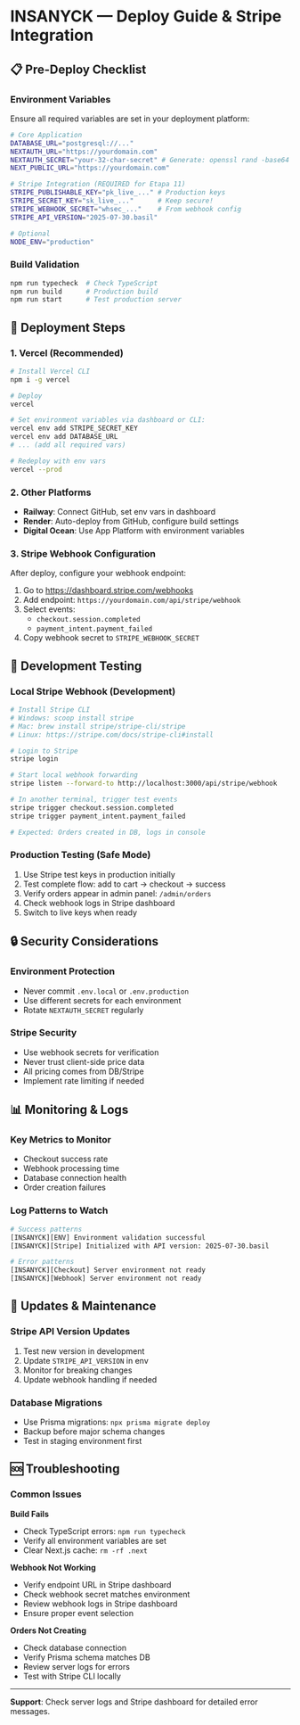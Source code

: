 # INSANYCK — Deploy Guide & Stripe Integration

## 📋 Pre-Deploy Checklist

### Environment Variables
Ensure all required variables are set in your deployment platform:

```bash
# Core Application
DATABASE_URL="postgresql://..." 
NEXTAUTH_URL="https://yourdomain.com"
NEXTAUTH_SECRET="your-32-char-secret" # Generate: openssl rand -base64 32
NEXT_PUBLIC_URL="https://yourdomain.com"

# Stripe Integration (REQUIRED for Etapa 11)
STRIPE_PUBLISHABLE_KEY="pk_live_..." # Production keys
STRIPE_SECRET_KEY="sk_live_..."      # Keep secure!
STRIPE_WEBHOOK_SECRET="whsec_..."    # From webhook config
STRIPE_API_VERSION="2025-07-30.basil"

# Optional
NODE_ENV="production"
```

### Build Validation
```bash
npm run typecheck  # Check TypeScript
npm run build      # Production build
npm run start      # Test production server
```

## 🚀 Deployment Steps

### 1. Vercel (Recommended)
```bash
# Install Vercel CLI
npm i -g vercel

# Deploy
vercel

# Set environment variables via dashboard or CLI:
vercel env add STRIPE_SECRET_KEY
vercel env add DATABASE_URL
# ... (add all required vars)

# Redeploy with env vars
vercel --prod
```

### 2. Other Platforms
- **Railway**: Connect GitHub, set env vars in dashboard
- **Render**: Auto-deploy from GitHub, configure build settings
- **Digital Ocean**: Use App Platform with environment variables

### 3. Stripe Webhook Configuration
After deploy, configure your webhook endpoint:

1. Go to https://dashboard.stripe.com/webhooks
2. Add endpoint: `https://yourdomain.com/api/stripe/webhook`
3. Select events:
   - `checkout.session.completed`
   - `payment_intent.payment_failed`
4. Copy webhook secret to `STRIPE_WEBHOOK_SECRET`

## 🧪 Development Testing

### Local Stripe Webhook (Development)
```bash
# Install Stripe CLI
# Windows: scoop install stripe
# Mac: brew install stripe/stripe-cli/stripe
# Linux: https://stripe.com/docs/stripe-cli#install

# Login to Stripe
stripe login

# Start local webhook forwarding
stripe listen --forward-to http://localhost:3000/api/stripe/webhook

# In another terminal, trigger test events
stripe trigger checkout.session.completed
stripe trigger payment_intent.payment_failed

# Expected: Orders created in DB, logs in console
```

### Production Testing (Safe Mode)
1. Use Stripe test keys in production initially
2. Test complete flow: add to cart → checkout → success
3. Verify orders appear in admin panel: `/admin/orders`
4. Check webhook logs in Stripe dashboard
5. Switch to live keys when ready

## 🔒 Security Considerations

### Environment Protection
- Never commit `.env.local` or `.env.production`
- Use different secrets for each environment
- Rotate `NEXTAUTH_SECRET` regularly

### Stripe Security
- Use webhook secrets for verification
- Never trust client-side price data
- All pricing comes from DB/Stripe
- Implement rate limiting if needed

## 📊 Monitoring & Logs

### Key Metrics to Monitor
- Checkout success rate
- Webhook processing time
- Database connection health
- Order creation failures

### Log Patterns to Watch
```bash
# Success patterns
[INSANYCK][ENV] Environment validation successful
[INSANYCK][Stripe] Initialized with API version: 2025-07-30.basil

# Error patterns
[INSANYCK][Checkout] Server environment not ready
[INSANYCK][Webhook] Server environment not ready
```

## 🔄 Updates & Maintenance

### Stripe API Version Updates
1. Test new version in development
2. Update `STRIPE_API_VERSION` in env
3. Monitor for breaking changes
4. Update webhook handling if needed

### Database Migrations
- Use Prisma migrations: `npx prisma migrate deploy`
- Backup before major schema changes
- Test in staging environment first

## 🆘 Troubleshooting

### Common Issues

**Build Fails**
- Check TypeScript errors: `npm run typecheck`
- Verify all environment variables are set
- Clear Next.js cache: `rm -rf .next`

**Webhook Not Working**
- Verify endpoint URL in Stripe dashboard
- Check webhook secret matches environment
- Review webhook logs in Stripe dashboard
- Ensure proper event selection

**Orders Not Creating**
- Check database connection
- Verify Prisma schema matches DB
- Review server logs for errors
- Test with Stripe CLI locally

---

**Support**: Check server logs and Stripe dashboard for detailed error messages.